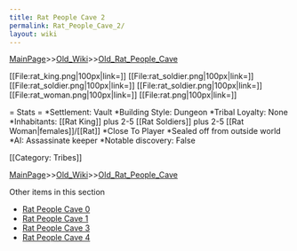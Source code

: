 ```yaml
---
title: Rat People Cave 2
permalink: Rat_People_Cave_2/
layout: wiki
---
```


[MainPage](/keeperrl_wiki/ "wikilink")>>[Old_Wiki](/keeperrl_wiki/Old_Wiki "wikilink")>>[Old_Rat_People_Cave](/keeperrl_wiki/Old_Rat_People_Cave "wikilink")

[[File:rat_king.png|100px|link=]]
[[File:rat_soldier.png|100px|link=]]
[[File:rat_soldier.png|100px|link=]]
[[File:rat_soldier.png|100px|link=]]
[[File:rat_woman.png|100px|link=]]
[[File:rat.png|100px|link=]]

= Stats =
*Settlement: Vault
*Building Style: Dungeon
*Tribal Loyalty: None
*Inhabitants: [[Rat King]] plus 2-5 [[Rat Soldiers]] plus 2-5 [[Rat Woman|females]]/[[Rat]]
*Close To Player
*Sealed off from outside world
*AI: Assassinate keeper
*Notable discovery: False

[[Category: Tribes]]

[MainPage](/keeperrl_wiki/ "wikilink")>>[Old_Wiki](/keeperrl_wiki/Old_Wiki "wikilink")>>[Old_Rat_People_Cave](/keeperrl_wiki/Old_Rat_People_Cave "wikilink")

Other items in this section
-    [Rat People Cave 0](/keeperrl_wiki/Rat_People_Cave_0 "wikilink")
-    [Rat People Cave 1](/keeperrl_wiki/Rat_People_Cave_1 "wikilink")
-    [Rat People Cave 3](/keeperrl_wiki/Rat_People_Cave_3 "wikilink")
-    [Rat People Cave 4](/keeperrl_wiki/Rat_People_Cave_4 "wikilink")
